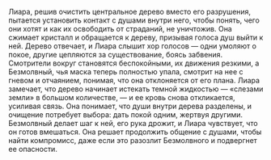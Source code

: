 Лиара, решив очистить центральное дерево вместо его разрушения, пытается установить контакт с душами внутри него, чтобы понять, чего они хотят и как их освободить от страданий, не уничтожив. Она сжимает кристалл и обращается к дереву, призывая голоса душ выйти к ней. Дерево отвечает, и Лиара слышит хор голосов — одни умоляют о покое, другие цепляются за существование, боясь забвения. Смотрители вокруг становятся беспокойными, их движения резкими, а Безмолвный, чья маска теперь полностью упала, смотрит на нее с гневом и отчаянием, понимая, что она отклоняется от его плана. Лиара замечает, что дерево начинает истекать темной жидкостью — «слезами земли» в большом количестве, — и ее кровь снова откликается, усиливая связь. Она понимает, что души внутри дерева разделены, и очищение потребует выбора: дать покой одним, жертвуя другими. Безмолвный делает шаг к ней, его рука дрожит, и Лиара чувствует, что он готов вмешаться. Она решает продолжить общение с душами, чтобы найти компромисс, даже если это разозлит Безмолвного и подвергнет ее опасности.